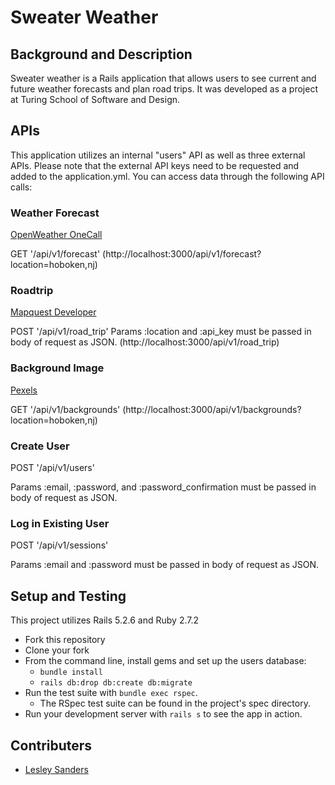 # Sweater Weather

## Background and Description

Sweater weather is a Rails application that allows users to see current and future weather forecasts and plan road trips.  It was developed as a project at Turing School of Software and Design.  

## APIs

This application utilizes an internal "users" API as well as three external APIs. Please note that the external API keys need to be requested and added to the application.yml. You can access data through the following API calls:


### Weather Forecast

  [OpenWeather OneCall](https://openweathermap.org/api)

  GET '/api/v1/forecast'
  (http://localhost:3000/api/v1/forecast?location=hoboken,nj)

### Roadtrip

  [Mapquest Developer](https://developer.mapquest.com/)

  POST '/api/v1/road_trip'
  Params :location and :api_key must be passed in body of request as JSON.
  (http://localhost:3000/api/v1/road_trip)

### Background Image
  [Pexels](https://www.pexels.com/api)

  GET '/api/v1/backgrounds'
  (http://localhost:3000/api/v1/backgrounds?location=hoboken,nj)

### Create User

  POST '/api/v1/users'

  Params :email, :password, and :password_confirmation must be passed in body of request as  JSON.

### Log in Existing User

  POST '/api/v1/sessions'

  Params :email and :password must be passed in body of request as JSON.

## Setup and Testing

This project utilizes Rails 5.2.6 and Ruby 2.7.2

* Fork this repository
* Clone your fork
* From the command line, install gems and set up the users database:
    * `bundle install`
    * `rails db:drop db:create db:migrate`
* Run the test suite with `bundle exec rspec`.
  * The RSpec test suite can be found in the project's spec directory.
* Run your development server with `rails s` to see the app in action.

## Contributers

- [Lesley Sanders](https://github.com/lgsriclas)
